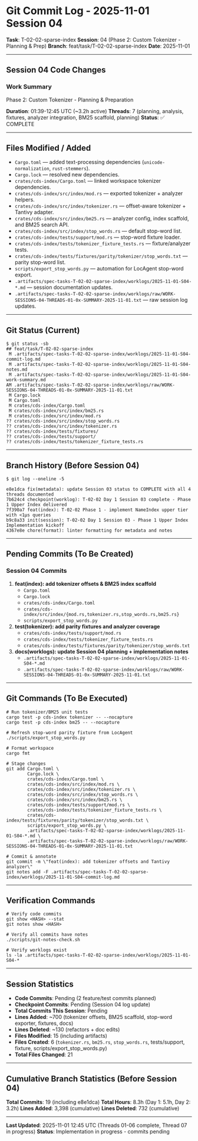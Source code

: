 # Git Commit Log - 2025-11-01 Session 04

**Task**: T-02-02-sparse-index
**Session**: 04 (Phase 2: Custom Tokenizer - Planning & Prep)
**Branch**: feat/task/T-02-02-sparse-index
**Date**: 2025-11-01

---

## Session 04 Code Changes

### Work Summary

Phase 2: Custom Tokenizer - Planning & Preparation

**Duration**: 01:39-12:45 UTC (~3.2h active)
**Threads**: 7 (planning, analysis, fixtures, analyzer integration, BM25 scaffold, planning)
**Status**: ✅ COMPLETE

---

## Files Modified / Added

- `Cargo.toml` — added text-processing dependencies (`unicode-normalization`, `rust-stemmers`).
- `Cargo.lock` — resolved new dependencies.
- `crates/cds-index/Cargo.toml` — linked workspace tokenizer dependencies.
- `crates/cds-index/src/index/mod.rs` — exported tokenizer + analyzer helpers.
- `crates/cds-index/src/index/tokenizer.rs` — offset-aware tokenizer + Tantivy adapter.
- `crates/cds-index/src/index/bm25.rs` — analyzer config, index scaffold, and BM25 search API.
- `crates/cds-index/src/index/stop_words.rs` — default stop-word list.
- `crates/cds-index/tests/support/mod.rs` — stop-word fixture loader.
- `crates/cds-index/tests/tokenizer_fixture_tests.rs` — fixture/analyzer tests.
- `crates/cds-index/tests/fixtures/parity/tokenizer/stop_words.txt` — parity stop-word list.
- `scripts/export_stop_words.py` — automation for LocAgent stop-word export.
- `.artifacts/spec-tasks-T-02-02-sparse-index/worklogs/2025-11-01-S04-*.md` — session documentation updates.
- `.artifacts/spec-tasks-T-02-02-sparse-index/worklogs/raw/WORK-SESSIONS-04-THREADS-01-0x-SUMMARY-2025-11-01.txt` — raw session log updates.

---

## Git Status (Current)

```shell
$ git status -sb
## feat/task/T-02-02-sparse-index
 M .artifacts/spec-tasks-T-02-02-sparse-index/worklogs/2025-11-01-S04-commit-log.md
 M .artifacts/spec-tasks-T-02-02-sparse-index/worklogs/2025-11-01-S04-notes.md
 M .artifacts/spec-tasks-T-02-02-sparse-index/worklogs/2025-11-01-S04-work-summary.md
AM .artifacts/spec-tasks-T-02-02-sparse-index/worklogs/raw/WORK-SESSIONS-04-THREADS-01-0x-SUMMARY-2025-11-01.txt
 M Cargo.lock
 M Cargo.toml
 M crates/cds-index/Cargo.toml
 M crates/cds-index/src/index/bm25.rs
 M crates/cds-index/src/index/mod.rs
?? crates/cds-index/src/index/stop_words.rs
?? crates/cds-index/src/index/tokenizer.rs
?? crates/cds-index/tests/fixtures/
?? crates/cds-index/tests/support/
?? crates/cds-index/tests/tokenizer_fixture_tests.rs
```

---

## Branch History (Before Session 04)

```shell
$ git log --oneline -5

e8e1dca fix(metadata): update Session 03 status to COMPLETE with all 4 threads documented
7b624c4 checkpoint(worklog): T-02-02 Day 1 Session 03 complete - Phase 1 Upper Index delivered
7f390a7 feat(index): T-02-02 Phase 1 - implement NameIndex upper tier with <1μs queries
b9c8a33 init(session): T-02-02 Day 1 Session 03 - Phase 1 Upper Index Implementation kickoff
4367e8e chore(format): linter formatting for metadata and notes
```

---

## Pending Commits (To Be Created)

### Session 04 Commits

1. **feat(index): add tokenizer offsets & BM25 index scaffold**
   - `Cargo.toml`
   - `Cargo.lock`
   - `crates/cds-index/Cargo.toml`
   - `crates/cds-index/src/index/{mod.rs,tokenizer.rs,stop_words.rs,bm25.rs}`
   - `scripts/export_stop_words.py`
2. **test(tokenizer): add parity fixtures and analyzer coverage**
   - `crates/cds-index/tests/support/mod.rs`
   - `crates/cds-index/tests/tokenizer_fixture_tests.rs`
   - `crates/cds-index/tests/fixtures/parity/tokenizer/stop_words.txt`
3. **docs(worklogs): update Session 04 planning + implementation notes**
   - `.artifacts/spec-tasks-T-02-02-sparse-index/worklogs/2025-11-01-S04-*.md`
   - `.artifacts/spec-tasks-T-02-02-sparse-index/worklogs/raw/WORK-SESSIONS-04-THREADS-01-0x-SUMMARY-2025-11-01.txt`

---

## Git Commands (To Be Executed)

```shell
# Run tokenizer/BM25 unit tests
cargo test -p cds-index tokenizer -- --nocapture
cargo test -p cds-index bm25 -- --nocapture

# Refresh stop-word parity fixture from LocAgent
./scripts/export_stop_words.py

# Format workspace
cargo fmt

# Stage changes
git add Cargo.toml \
        Cargo.lock \
        crates/cds-index/Cargo.toml \
        crates/cds-index/src/index/mod.rs \
        crates/cds-index/src/index/tokenizer.rs \
        crates/cds-index/src/index/stop_words.rs \
        crates/cds-index/src/index/bm25.rs \
        crates/cds-index/tests/support/mod.rs \
        crates/cds-index/tests/tokenizer_fixture_tests.rs \
        crates/cds-index/tests/fixtures/parity/tokenizer/stop_words.txt \
        scripts/export_stop_words.py \
        .artifacts/spec-tasks-T-02-02-sparse-index/worklogs/2025-11-01-S04-*.md \
        .artifacts/spec-tasks-T-02-02-sparse-index/worklogs/raw/WORK-SESSIONS-04-THREADS-01-0x-SUMMARY-2025-11-01.txt

# Commit & annotate
git commit -m \"feat(index): add tokenizer offsets and Tantivy analyzer\"
git notes add -F .artifacts/spec-tasks-T-02-02-sparse-index/worklogs/2025-11-01-S04-commit-log.md
```

---

## Verification Commands

```shell
# Verify code commits
git show <HASH> --stat
git notes show <HASH>

# Verify all commits have notes
./scripts/git-notes-check.sh

# Verify worklogs exist
ls -la .artifacts/spec-tasks-T-02-02-sparse-index/worklogs/2025-11-01-S04-*
```

---

## Session Statistics

- **Code Commits**: Pending (2 feature/test commits planned)
- **Checkpoint Commits**: Pending (Session 04 log update)
- **Total Commits This Session**: Pending
- **Lines Added**: ~700 (tokenizer offsets, BM25 scaffold, stop-word exporter, fixtures, docs)
- **Lines Deleted**: ~130 (refactors + doc edits)
- **Files Modified**: 15 (including artifacts)
- **Files Created**: 6 (`tokenizer.rs`, `bm25.rs`, `stop_words.rs`, tests/support, fixture, scripts/export_stop_words.py)
- **Total Files Changed**: 21

---

## Cumulative Branch Statistics (Before Session 04)

**Total Commits**: 19 (including e8e1dca)
**Total Hours**: 8.3h (Day 1: 5.1h, Day 2: 3.2h)
**Lines Added**: 3,398 (cumulative)
**Lines Deleted**: 732 (cumulative)

---

**Last Updated**: 2025-11-01 12:45 UTC (Threads 01-06 complete, Thread 07 in progress)
**Status**: Implementation in progress - commits pending
